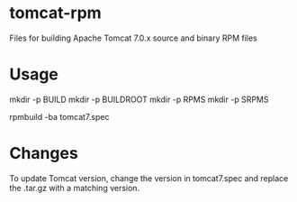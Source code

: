tomcat-rpm
==========

Files for building Apache Tomcat 7.0.x source and binary RPM files

Usage
==========
mkdir -p BUILD
mkdir -p BUILDROOT
mkdir -p RPMS
mkdir -p SRPMS

rpmbuild -ba tomcat7.spec

Changes
==========
To update Tomcat version, change the version in tomcat7.spec and replace the .tar.gz with a matching version.
